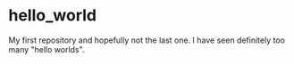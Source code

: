 # hello_world
My first repository and hopefully not the last one.
I have seen definitely too many "hello worlds".
